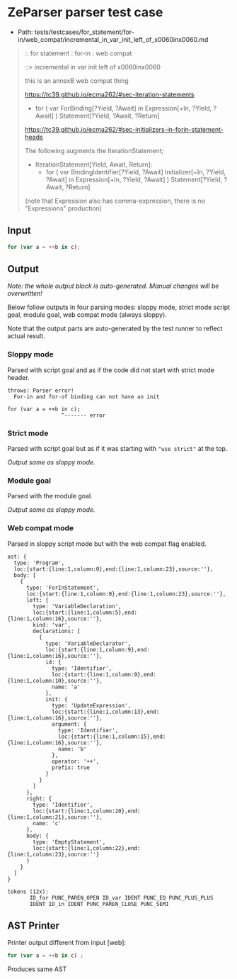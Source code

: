 # ZeParser parser test case

- Path: tests/testcases/for_statement/for-in/web_compat/incremental_in_var_init_left_of_x0060inx0060.md

> :: for statement : for-in : web compat
>
> ::> incremental in var init left of x0060inx0060
>
> this is an annexB web compat thing
> 
> https://tc39.github.io/ecma262/#sec-iteration-statements
> 
> - for ( var ForBinding[?Yield, ?Await] in Expression[+In, ?Yield, ?Await] ) Statement[?Yield, ?Await, ?Return]
> 
> https://tc39.github.io/ecma262/#sec-initializers-in-forin-statement-heads
> 
> The following augments the IterationStatement;
> 
> - IterationStatement[Yield, Await, Return]:
>   - for ( var BindingIdentifier[?Yield, ?Await] Initializer[~In, ?Yield, ?Await] in Expression[+In, ?Yield, ?Await] ) Statement[?Yield, ?Await, ?Return]
> 
> (note that Expression also has comma-expression, there is no "Expressions" production)

## Input

`````js
for (var a = ++b in c);
`````

## Output

_Note: the whole output block is auto-generated. Manual changes will be overwritten!_

Below follow outputs in four parsing modes: sloppy mode, strict mode script goal, module goal, web compat mode (always sloppy).

Note that the output parts are auto-generated by the test runner to reflect actual result.

### Sloppy mode

Parsed with script goal and as if the code did not start with strict mode header.

`````
throws: Parser error!
  For-in and for-of binding can not have an init

for (var a = ++b in c);
                 ^------- error
`````

### Strict mode

Parsed with script goal but as if it was starting with `"use strict"` at the top.

_Output same as sloppy mode._

### Module goal

Parsed with the module goal.

_Output same as sloppy mode._

### Web compat mode

Parsed in sloppy script mode but with the web compat flag enabled.

`````
ast: {
  type: 'Program',
  loc:{start:{line:1,column:0},end:{line:1,column:23},source:''},
  body: [
    {
      type: 'ForInStatement',
      loc:{start:{line:1,column:0},end:{line:1,column:23},source:''},
      left: {
        type: 'VariableDeclaration',
        loc:{start:{line:1,column:5},end:{line:1,column:16},source:''},
        kind: 'var',
        declarations: [
          {
            type: 'VariableDeclarator',
            loc:{start:{line:1,column:9},end:{line:1,column:16},source:''},
            id: {
              type: 'Identifier',
              loc:{start:{line:1,column:9},end:{line:1,column:10},source:''},
              name: 'a'
            },
            init: {
              type: 'UpdateExpression',
              loc:{start:{line:1,column:13},end:{line:1,column:16},source:''},
              argument: {
                type: 'Identifier',
                loc:{start:{line:1,column:15},end:{line:1,column:16},source:''},
                name: 'b'
              },
              operator: '++',
              prefix: true
            }
          }
        ]
      },
      right: {
        type: 'Identifier',
        loc:{start:{line:1,column:20},end:{line:1,column:21},source:''},
        name: 'c'
      },
      body: {
        type: 'EmptyStatement',
        loc:{start:{line:1,column:22},end:{line:1,column:23},source:''}
      }
    }
  ]
}

tokens (12x):
       ID_for PUNC_PAREN_OPEN ID_var IDENT PUNC_EQ PUNC_PLUS_PLUS
       IDENT ID_in IDENT PUNC_PAREN_CLOSE PUNC_SEMI
`````


## AST Printer

Printer output different from input [web]:

````js
for (var a = ++b in c) ;
````

Produces same AST
